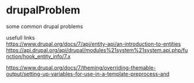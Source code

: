 # drupalProblem
some common drupal problems 

usefull links  
https://www.drupal.org/docs/7/api/entity-api/an-introduction-to-entities  
https://api.drupal.org/api/drupal/modules%21system%21system.api.php/function/hook_entity_info/7.x  

https://www.drupal.org/docs/7/theming/overriding-themable-output/setting-up-variables-for-use-in-a-template-preprocess-and
